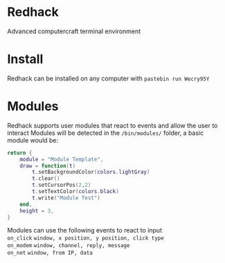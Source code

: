 # Redhack
Advanced computercraft terminal environment

# Install
Redhack can be installed on any computer with
``pastebin run Wecry95Y``

# Modules
Redhack supports user modules that react to events and allow the user to interact
Modules will be detected in the ``/bin/modules/`` folder, a basic module would be:
```lua
return {
    module = "Module Template",
    draw = function(t)
        t.setBackgroundColor(colors.lightGray)
        t.clear()
        t.setCursorPos(2,2)
        t.setTextColor(colors.black)
        t.write("Module Test")
    end,
    height = 3,
}
```
Modules can use the following events to react to input<br>
``on_click`` ``window, x position, y position, click type``<br>
``on_modem`` ``window, channel, reply, message``<br>
``on_net`` ``window, from IP, data``<br>
